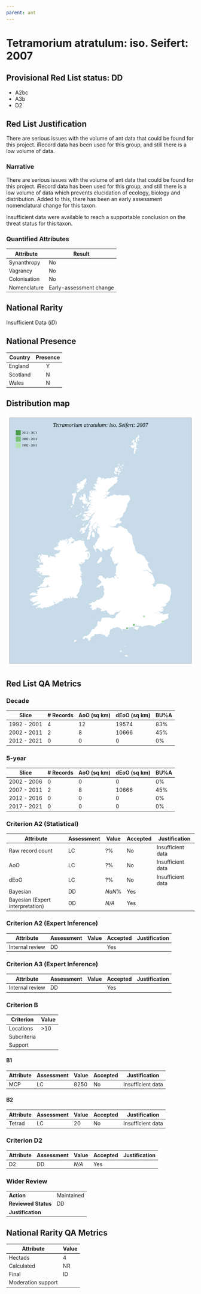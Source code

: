 ```yaml
---
parent: ant
---
```


# Tetramorium atratulum: iso. Seifert: 2007

## Provisional Red List status: DD
- A2bc
- A3b
- D2

## Red List Justification
There are serious issues with the volume of ant data that could be found for this project. iRecord data has been used for this group, and still there is a low volume of data.

### Narrative
There are serious issues with the volume of ant data that could be found for this project. iRecord data has been used for this group, and still there is a low volume of data which prevents elucidation of ecology, biology and distribution. Added to this, there has been an early assessment nomenclatural change for this taxon.

Insufficient data were available to reach a supportable conclusion on the threat status for this taxon.

### Quantified Attributes
|Attribute|Result|
|---|---|
|Synanthropy|No|
|Vagrancy|No|
|Colonisation|No|
|Nomenclature|Early-assessment change|


## National Rarity
Insufficient Data (*ID*)

## National Presence
|Country|Presence
|---|:-:|
|England|Y|
|Scotland|N|
|Wales|N|


## Distribution map
![](../map/516.svg)

## Red List QA Metrics
### Decade
| Slice | # Records | AoO (sq km) | dEoO (sq km) |BU%A |
|---|---|---|---|---|
|1992 - 2001|4|12|19574|83%|
|2002 - 2011|2|8|10666|45%|
|2012 - 2021|0|0|0|0%|

### 5-year
| Slice | # Records | AoO (sq km) | dEoO (sq km) |BU%A |
|---|---|---|---|---|
|2002 - 2006|0|0|0|0%|
|2007 - 2011|2|8|10666|45%|
|2012 - 2016|0|0|0|0%|
|2017 - 2021|0|0|0|0%|

### Criterion A2 (Statistical)
|Attribute|Assessment|Value|Accepted|Justification
|---|---|---|---|---|
|Raw record count|LC|?%|No|Insufficient data|
|AoO|LC|?%|No|Insufficient data|
|dEoO|LC|?%|No|Insufficient data|
|Bayesian|DD|*NaN*%|Yes||
|Bayesian (Expert interpretation)|DD|*N/A*|Yes||

### Criterion A2 (Expert Inference)
|Attribute|Assessment|Value|Accepted|Justification
|---|---|---|---|---|
|Internal review|DD||Yes||

### Criterion A3 (Expert Inference)
|Attribute|Assessment|Value|Accepted|Justification
|---|---|---|---|---|
|Internal review|DD||Yes||

### Criterion B
|Criterion| Value|
|---|---|
|Locations|>10|
|Subcriteria||
|Support||

#### B1
|Attribute|Assessment|Value|Accepted|Justification
|---|---|---|---|---|
|MCP|LC|8250|No|Insufficient data|

#### B2
|Attribute|Assessment|Value|Accepted|Justification
|---|---|---|---|---|
|Tetrad|LC|20|No|Insufficient data|

### Criterion D2
|Attribute|Assessment|Value|Accepted|Justification
|---|---|---|---|---|
|D2|DD|*N/A*|Yes||

### Wider Review
|  |  |
|---|---|
|**Action**|Maintained|
|**Reviewed Status**|DD|
|**Justification**||

## National Rarity QA Metrics
|Attribute|Value|
|---|---|
|Hectads|4|
|Calculated|NR|
|Final|ID|
|Moderation support||
